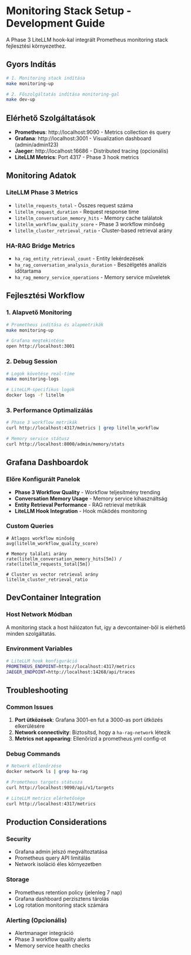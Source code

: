 # Monitoring Stack Setup - Development Guide

A Phase 3 LiteLLM hook-kal integrált Prometheus monitoring stack fejlesztési környezethez.

## Gyors Indítás

```bash
# 1. Monitoring stack indítása
make monitoring-up

# 2. Főszolgáltatás indítása monitoring-gal
make dev-up
```

## Elérhető Szolgáltatások

- **Prometheus**: http://localhost:9090 - Metrics collection és query
- **Grafana**: http://localhost:3001 - Visualization dashboard (admin/admin123)
- **Jaeger**: http://localhost:16686 - Distributed tracing (opcionális)
- **LiteLLM Metrics**: Port 4317 - Phase 3 hook metrics

## Monitoring Adatok

### LiteLLM Phase 3 Metrics
- `litellm_requests_total` - Összes request száma
- `litellm_request_duration` - Request response time
- `litellm_conversation_memory_hits` - Memory cache találatok
- `litellm_workflow_quality_score` - Phase 3 workflow minőség
- `litellm_cluster_retrieval_ratio` - Cluster-based retrieval arány

### HA-RAG Bridge Metrics  
- `ha_rag_entity_retrieval_count` - Entity lekérdezések
- `ha_rag_conversation_analysis_duration` - Beszélgetés analízis időtartama
- `ha_rag_memory_service_operations` - Memory service műveletek

## Fejlesztési Workflow

### 1. Alapvető Monitoring
```bash
# Prometheus indítása és alapmetrikák
make monitoring-up

# Grafana megtekintése
open http://localhost:3001
```

### 2. Debug Session
```bash
# Logok követése real-time
make monitoring-logs

# LiteLLM-specifikus logok  
docker logs -f litellm
```

### 3. Performance Optimalizálás
```bash
# Phase 3 workflow metrikák 
curl http://localhost:4317/metrics | grep litellm_workflow

# Memory service státusz
curl http://localhost:8000/admin/memory/stats
```

## Grafana Dashboardok

### Előre Konfigurált Panelok
- **Phase 3 Workflow Quality** - Workflow teljesítmény trending
- **Conversation Memory Usage** - Memory service kihasználtság  
- **Entity Retrieval Performance** - RAG retrieval metrikák
- **LiteLLM Hook Integration** - Hook működés monitoring

### Custom Queries
```promql
# Átlagos workflow minőség
avg(litellm_workflow_quality_score)

# Memory találati arány
rate(litellm_conversation_memory_hits[5m]) / rate(litellm_requests_total[5m])

# Cluster vs vector retrieval arány
litellm_cluster_retrieval_ratio
```

## DevContainer Integration

### Host Network Módban
A monitoring stack a host hálózaton fut, így a devcontainer-ből is elérhető minden szolgáltatás.

### Environment Variables
```bash
# LiteLLM hook konfiguráció  
PROMETHEUS_ENDPOINT=http://localhost:4317/metrics
JAEGER_ENDPOINT=http://localhost:14268/api/traces
```

## Troubleshooting

### Common Issues

1. **Port ütközések**: Grafana 3001-en fut a 3000-as port ütközés elkerülésére
2. **Network connectivity**: Biztosítsd, hogy a `ha-rag-network` létezik
3. **Metrics not appearing**: Ellenőrizd a prometheus.yml config-ot

### Debug Commands
```bash
# Network ellenőrzése
docker network ls | grep ha-rag

# Prometheus targets státusza
curl http://localhost:9090/api/v1/targets

# LiteLLM metrics elérhetősége
curl http://localhost:4317/metrics
```

## Production Considerations

### Security
- Grafana admin jelszó megváltoztatása
- Prometheus query API limitálás
- Network isoláció éles környezetben

### Storage
- Prometheus retention policy (jelenleg 7 nap)
- Grafana dashboard perzisztens tárolás
- Log rotation monitoring stack számára

### Alerting (Opcionális)
- Alertmanager integráció
- Phase 3 workflow quality alerts
- Memory service health checks